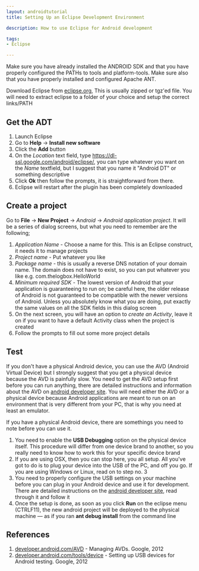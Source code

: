 ```yaml
---
layout: androidtutorial
title: Setting Up an Eclipse Development Environment

description: How to use Eclipse for Android development

tags:
- Eclipse

---
```




Make sure you have already installed the ANDROID SDK and that you have properly configured the PATHs to tools and platform-tools. Make sure also that you have properly installed and configured Apache ANT.

Download Eclipse from [eclipse.org](http://eclipse.org), This is usually zipped or tgz'ed file. You will need to extract eclipse to a folder of your choice and setup the correct links/PATH


## Get the ADT

1. Launch Eclipse
2. Go to **Help** &rarr; **Install new software**
3. Click the **Add** button
3. On the *Location* text field, type https://dl-ssl.google.com/android/eclipse/, you can type whatever you want on the *Name* textfield, but I suggest that you name it "Android DT" or something descriptive
4. Click **Ok** then follow the prompts, it is straightforward from there.
5. Eclipse will restart after the plugin has been completely downloaded


## Create a project

Go to **File** &rarr; **New Project** &rarr; *Android* &rarr; *Android application project*. It will be a series of dialog screens, but what you need to remember are the following;

1. *Application Name* - Choose a name for this. This is an Eclipse construct, it needs it to manage projects
2. *Project name* - Put whatever you like
3. *Package name* - this is usually a reverse DNS notation of your domain name. The domain does not have to exist, so you can put whatever you like e.g. com.thelogbox.HelloWorld
4. *Minimum required SDK* - The lowest version of Android that your application is guaranteeing to run on; be careful here, the older release of Android is not guaranteed to be compatible with the newer versions of Android. Unless you absolutely know what you are doing, put exactly the same values on all the SDK fields in this dialog screen
5. On the next screen, you will have an option to *create an Activity*, leave it on if you want to have a default Activity class when the project is created
6. Follow the prompts to fill out some more project details



## Test

If you don't have a physical Android device, you can use the AVD (Android Virtual Device) but I strongly suggest that you get a physical device because the AVD is painfully slow. You need to get the AVD setup first before you can run anything, there are detailed instructions and information about the AVD on [android developer site](http://developer.android.com/tools/devices/managing-avds.html). You will need either the AVD or a physical device because Android applications are meant to run on an environment that is very different from your PC, that is why you need at least an emulator. 

If you have a physical Android device, there are somethings you need to note before you can use it. 

1. You need to enable the **USB Debugging** option on the physical device itself. This procedure will differ from one device brand to another, so you really need to know how to work this for your specific device brand
2. If you are using OSX, then you can stop here, you all setup. All you've got to do is to plug your device into the USB of the PC, and off you go. If you are using Windows or Linux, read on to step no. 3
3. You need to properly configure the USB settings on your machine before you can plug in your Android device and use it for development. There are detailed instructions on the [android developer site](http://developer.android.com/tools/device.html), read through it and follow it
4. Once the setup is done, as soon as you click **Run** on the eclipse menu (CTRLF11), the new android project will be deployed to the physical machine &mdash; as if you ran **ant debug install** from the command line

## References

1. [developer.android.com/AVD](http://developer.android.com/tools/devices/managing-avds.html) - Managing AVDs. Google, 2012
2. [developer.android.com/tools/device](http://developer.android.com/tools/device.html) - Setting up USB devices for Android testing. Google, 2012

